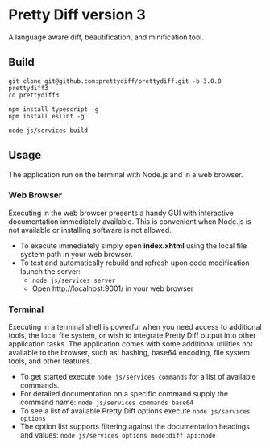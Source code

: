 # Pretty Diff version 3

A language aware diff, beautification, and minification tool.

## Build

```
git clone git@github.com:prettydiff/prettydiff.git -b 3.0.0 prettydiff3
cd prettydiff3

npm install typescript -g
npm install eslint -g

node js/services build
```

## Usage
The application run on the terminal with Node.js and in a web browser.

### Web Browser
Executing in the web browser presents a handy GUI with interactive documentation immediately available. This is convenient when Node.js is not available or installing software is not allowed.

* To execute immediately simply open **index.xhtml** using the local file system path in your web browser.
* To test and automatically rebuild and refresh upon code modification launch the server:
   - `node js/services server`
   - Open http://localhost:9001/ in your web browser

### Terminal
Executing in a terminal shell is powerful when you need access to additional tools, the local file system, or wish to integrate Pretty Diff output into other application tasks.  The application comes with some additional utilities not available to the browser, such as: hashing, base64 encoding, file system tools, and other features.

* To get started execute `node js/services commands` for a list of available commands.
* For detailed documentation on a specific command supply the command name: `node js/services commands base64`
* To see a list of available Pretty Diff options execute `node js/services options`
* The option list supports filtering against the documentation headings and values: `node js/services options mode:diff api:node`